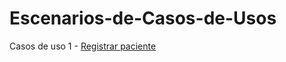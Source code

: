 # Escenarios-de-Casos-de-Usos
Casos de uso 1 - [Registrar paciente](https://github.com/user-attachments/files/19743695/Escenarios.de.casos.de.uso.1.xlsx)
